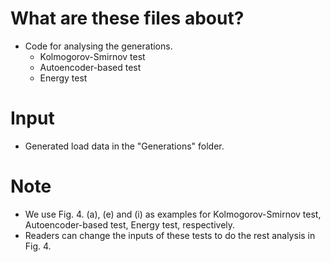# What are these files about?
- Code for analysing the generations.
    * Kolmogorov-Smirnov test
    * Autoencoder-based test
    * Energy test
# Input
- Generated load data in the "Generations" folder.

# Note
- We use Fig. 4. (a), (e) and (i) as examples for Kolmogorov-Smirnov test, Autoencoder-based test, Energy test, respectively.
- Readers can change the inputs of these tests to do the rest analysis in Fig. 4.
